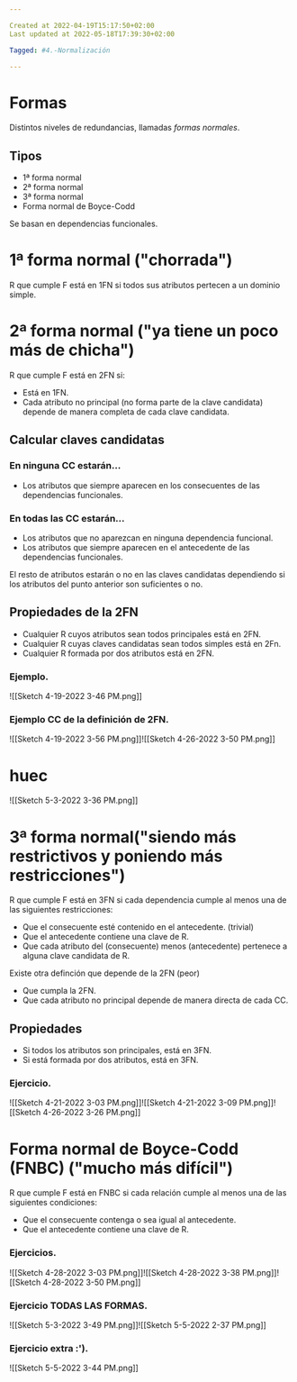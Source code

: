 ```yaml
---

Created at 2022-04-19T15:17:50+02:00
Last updated at 2022-05-18T17:39:30+02:00

Tagged: #4.-Normalización

---
```


# Formas
Distintos niveles de redundancias, llamadas _formas normales_.

## Tipos

* 1ª forma normal
* 2ª forma normal
* 3ª forma normal
* Forma normal de Boyce-Codd


Se basan en dependencias funcionales.


# 1ª forma normal ("chorrada")

R que cumple F está en 1FN si todos sus atributos pertecen a un dominio simple.


# 2ª forma normal ("ya tiene un poco más de chicha")

R que cumple F está en 2FN si:

* Está en 1FN.
* Cada atributo no principal (no forma parte de la clave candidata) depende de manera completa de cada clave candidata.



## Calcular claves candidatas

### En ninguna CC estarán...

* Los atributos que siempre aparecen en los consecuentes de las dependencias funcionales.

### En todas las CC estarán...

* Los atributos que no aparezcan en ninguna dependencia funcional.
* Los atributos que siempre aparecen en el antecedente de las dependencias funcionales.

El resto de atributos estarán o no en las claves candidatas dependiendo si los atributos del punto anterior son suficientes o no.


## Propiedades de la 2FN

* Cualquier R cuyos atributos sean todos principales está en 2FN.
* Cualquier R cuyas claves candidatas sean todos simples está en 2Fn.
* Cualquier R formada por dos atributos está en 2FN.




### Ejemplo.

![[Sketch 4-19-2022 3-46 PM.png]]


### Ejemplo CC de la definición de 2FN.

![[Sketch 4-19-2022 3-56 PM.png]]![[Sketch 4-26-2022 3-50 PM.png]]

# huec

![[Sketch 5-3-2022 3-36 PM.png]]

# 3ª forma normal("siendo más restrictivos y poniendo más restricciones")

R que cumple F está en 3FN si cada dependencia cumple al menos una de las siguientes restricciones:

* Que el consecuente esté contenido en el antecedente. (trivial)
* Que el antecedente contiene una clave de R.
* Que cada atributo del (consecuente) menos (antecedente) pertenece a alguna clave candidata de R.


Existe otra definción que depende de la 2FN (peor)

* Que cumpla la 2FN.
* Que cada atributo no principal depende de manera directa de cada CC.



## Propiedades

* Si todos los atributos son principales, está en 3FN.
* Si está formada por dos atributos, está en 3FN.



### Ejercicio.

![[Sketch 4-21-2022 3-03 PM.png]]![[Sketch 4-21-2022 3-09 PM.png]]![[Sketch 4-26-2022 3-26 PM.png]]



# Forma normal de Boyce-Codd (FNBC) ("mucho más difícil")

R que cumple F está en FNBC si cada relación cumple al menos una de las siguientes condiciones:

* Que el consecuente contenga o sea igual al antecedente.
* Que el antecedente contiene una clave de R.



### Ejercicios.

![[Sketch 4-28-2022 3-03 PM.png]]![[Sketch 4-28-2022 3-38 PM.png]]![[Sketch 4-28-2022 3-50 PM.png]]


### Ejercicio TODAS LAS FORMAS.

![[Sketch 5-3-2022 3-49 PM.png]]![[Sketch 5-5-2022 2-37 PM.png]]


### Ejercicio extra :').

![[Sketch 5-5-2022 3-44 PM.png]]

